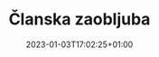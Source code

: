 ---
title: "Članska zaobljuba"
date: 2023-01-03T17:02:25+01:00
description: ""
file: "sample.pdf"
kind: "document"
---